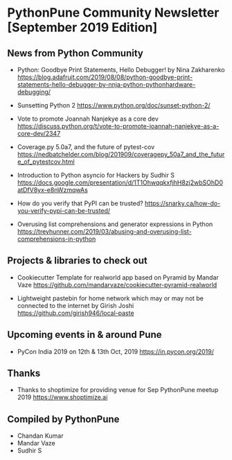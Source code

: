 # PythonPune Community Newsletter [September 2019 Edition]

## News from Python Community

* Python: Goodbye Print Statements, Hello Debugger! by Nina Zakharenko 
  https://blog.adafruit.com/2019/08/08/python-goodbye-print-statements-hello-debugger-by-nnja-python-pythonhardware-debugging/

* Sunsetting Python 2 
  https://www.python.org/doc/sunset-python-2/

* Vote to promote Joannah Nanjekye as a core dev 
  https://discuss.python.org/t/vote-to-promote-joannah-nanjekye-as-a-core-dev/2347

* Coverage.py 5.0a7, and the future of pytest-cov 
  https://nedbatchelder.com/blog/201909/coveragepy_50a7_and_the_future_of_pytestcov.html

* Introduction to Python asyncio for Hackers by Sudhir S
  https://docs.google.com/presentation/d/1T1OhwqqkxfjhH8zj2wbSOhD0atDfV8yx-e8nWzmqwAs

* How do you verify that PyPI can be trusted? 
  https://snarky.ca/how-do-you-verify-pypi-can-be-trusted/

* Overusing list comprehensions and generator expressions in Python 
  https://treyhunner.com/2019/03/abusing-and-overusing-list-comprehensions-in-python

## Projects & libraries to check out

* Cookiecutter Template for realworld app based on Pyramid by Mandar Vaze 
  https://github.com/mandarvaze/cookiecutter-pyramid-realworld

* Lightweight pastebin for home network which may or may not be connected to the internet by Girish Joshi 
  https://github.com/girish946/local-paste

## Upcoming events in & around Pune

* PyCon India 2019 on 12th & 13th Oct, 2019 
  https://in.pycon.org/2019/

## Thanks

* Thanks to shoptimize for providing venue for Sep PythonPune meetup 2019 
  https://www.shoptimize.ai

## Compiled by PythonPune
   * Chandan Kumar
   * Mandar Vaze
   * Sudhir S
